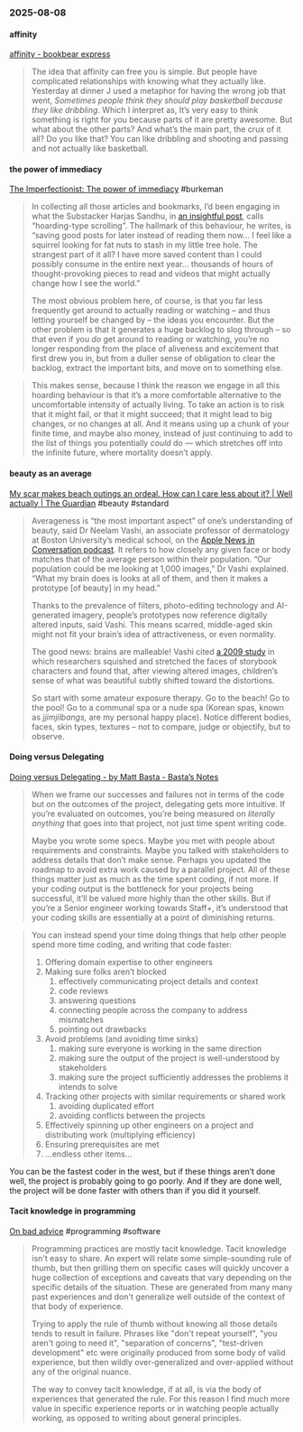 ### 2025-08-08
#### affinity
[affinity - bookbear express](https://www.avabear.xyz/p/affinity)

> The idea that affinity can free you is simple. But people have complicated relationships with knowing what they actually like. Yesterday at dinner J used a metaphor for having the wrong job that went, _Sometimes people think they should play basketball because they like dribbling_. Which I interpret as, It’s very easy to think something is right for you because parts of it are pretty awesome. But what about the other parts? And what’s the main part, the crux of it all? Do you like that? You can like dribbling and shooting and passing and not actually like basketball.

#### the power of immediacy
[The Imperfectionist: The power of immediacy](https://ckarchive.com/b/r8u8hoh3qpe9wu48nng83sden4n66h7hwx834) #burkeman 

> In collecting all those articles and bookmarks, I’d been engaging in what the Substacker Harjas Sandhu, in [an insightful post](https://hardlyworking1.substack.com/p/hoarding-type-scrolling), calls “hoarding-type scrolling”. The hallmark of this behaviour, he writes, is “saving good posts for later instead of reading them now… I feel like a squirrel looking for fat nuts to stash in my little tree hole. The strangest part of it all? I have more saved content than I could possibly consume in the entire next year… thousands of hours of thought-provoking pieces to read and videos that might actually change how I see the world.”
> 
> The most obvious problem here, of course, is that you far less frequently get around to actually reading or watching – and thus letting yourself be changed by – the ideas you encounter. But the other problem is that it generates a huge backlog to slog through – so that even if you _do_ get around to reading or watching, you’re no longer responding from the place of aliveness and excitement that first drew you in, but from a duller sense of obligation to clear the backlog, extract the important bits, and move on to something else.

> This makes sense, because I think the reason we engage in all this hoarding behaviour is that it’s a more comfortable alternative to the uncomfortable intensity of actually living. To take an action is to risk that it might fail, or that it might succeed; that it might lead to big changes, or no changes at all. And it means using up a chunk of your finite time, and maybe also money, instead of just continuing to add to the list of things you potentially _could_ do — which stretches off into the infinite future, where mortality doesn’t apply.

#### beauty as an average
[My scar makes beach outings an ordeal. How can I care less about it? \| Well actually \| The Guardian](https://www.theguardian.com/wellness/2025/aug/07/advice-keloid-scars-ask-ugly) #beauty #standard 

> Averageness is “the most important aspect” of one’s understanding of beauty, said Dr Neelam Vashi, an associate professor of dermatology at Boston University’s medical school, on the [Apple News in Conversation podcast](https://podcasts.apple.com/us/podcast/the-real-reason-so-many-people-are-getting-cosmetic-surgery/id1577591053?i=1000659676999). It refers to how closely any given face or body matches that of the average person within their population. “Our population could be me looking at 1,000 images,” Dr Vashi explained. “What my brain does is looks at all of them, and then it makes a prototype [of beauty] in my head.”
>
> Thanks to the prevalence of filters, photo-editing technology and AI-generated imagery, people’s prototypes now reference digitally altered inputs, said Vashi. This means scarred, middle-aged skin might not fit your brain’s idea of attractiveness, or even normality.
>
> The good news: brains are malleable! Vashi cited [a 2009 study](https://www.allure.com/story/doll-diversity-beauty-ideals-self-esteem) in which researchers squished and stretched the faces of storybook characters and found that, after viewing altered images, children’s sense of what was beautiful subtly shifted toward the distortions.
>
> So start with some amateur exposure therapy. Go to the beach! Go to the pool! Go to a communal spa or a nude spa (Korean spas, known as _jjimjilbangs,_ are my personal happy place). Notice different bodies, faces, skin types, textures – not to compare, judge or objectify, but to observe.

#### Doing versus Delegating
[Doing versus Delegating - by Matt Basta - Basta’s Notes](https://basta.substack.com/p/doing-versus-delegating)

> When we frame our successes and failures not in terms of the code but on the outcomes of the project, delegating gets more intuitive. If you’re evaluated on outcomes, you’re being measured on _literally anything_ that goes into that project, not just time spent writing code.
> 
> Maybe you wrote some specs. Maybe you met with people about requirements and constraints. Maybe you talked with stakeholders to address details that don’t make sense. Perhaps you updated the roadmap to avoid extra work caused by a parallel project. All of these things matter just as much as the time spent coding, if not more. If your coding output is the bottleneck for your projects being successful, it’ll be valued more highly than the other skills. But if you’re a Senior engineer working towards Staff+, it’s understood that your coding skills are essentially at a point of diminishing returns.

> You can instead spend your time doing things that help other people spend more time coding, and writing that code faster:
> 
> 1. Offering domain expertise to other engineers
> 2. Making sure folks aren’t blocked
>     1. effectively communicating project details and context
>     2. code reviews
>     3. answering questions
>     4. connecting people across the company to address mismatches
>     5. pointing out drawbacks
> 3. Avoid problems (and avoiding time sinks)
>     1. making sure everyone is working in the same direction
>     2. making sure the output of the project is well-understood by stakeholders
>     3. making sure the project sufficiently addresses the problems it intends to solve
> 4. Tracking other projects with similar requirements or shared work
>     1. avoiding duplicated effort
>     2. avoiding conflicts between the projects
> 5. Effectively spinning up other engineers on a project and distributing work (multiplying efficiency)
> 6. Ensuring prerequisites are met
> 7. …endless other items…
> 
You can be the fastest coder in the west, but if these things aren’t done well, the project is probably going to go poorly. And if they are done well, the project will be done faster with others than if you did it yourself.

#### Tacit knowledge in programming
[On bad advice](https://www.scattered-thoughts.net/writing/on-bad-advice/) #programming #software

> Programming practices are mostly tacit knowledge. Tacit knowledge isn't easy to share. An expert will relate some simple-sounding rule of thumb, but then grilling them on specific cases will quickly uncover a huge collection of exceptions and caveats that vary depending on the specific details of the situation. These are generated from many many past experiences and don't generalize well outside of the context of that body of experience.
> 
> Trying to apply the rule of thumb without knowing all those details tends to result in failure. Phrases like "don't repeat yourself", "you aren't going to need it", "separation of concerns", "test-driven development" etc were originally produced from some body of valid experience, but then wildly over-generalized and over-applied without any of the original nuance.
> 
> The way to convey tacit knowledge, if at all, is via the body of experiences that generated the rule. For this reason I find much more value in specific experience reports or in watching people actually working, as opposed to writing about general principles.